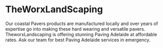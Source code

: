 # TheWorxLandScaping
Our coastal Pavers products are manufactured locally and over years of expertise go into making these hard wearing and versatile pavers. TheworxLandscaping is offering stunning Paving Adelaide at affordable rates. Ask our team for best Paving Adelaide services in emergency. 
